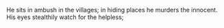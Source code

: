 He sits in ambush in the villages; in hiding places he murders the innocent. His eyes stealthily watch for the helpless;
